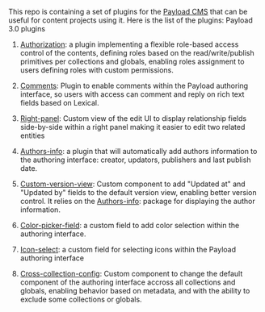 This repo is containing a set of plugins for the [Payload CMS](https://payloadcms.com/) that can be useful for content projects using it.
Here is the list of the plugins:
Payload 3.0 plugins
 
1. [Authorization](packages/authorization/): a plugin implementing a flexible role-based access control of the contents, defining roles based on the read/write/publish primitives per collections and globals, enabling roles assignment to users defining roles with custom permissions.

1. [Comments](packages/comments/): Plugin to enable comments within the Payload authoring interface, so users with access can comment and reply on rich text fields based on Lexical.

8. [Right-panel](packages/RightPanel/): Custom view of the edit UI to display relationship fields side-by-side within a right panel making it easier to edit two related entities
1. [Authors-info](packages/authors-info/): a plugin that will automatically add authors information to the authoring interface: creator, updators, publishers and last publish date.
6. [Custom-version-view](packages/CustomVersionView/): Custom component to add "Updated at" and "Updated by" fields to the default version view, enabling better version control. It relies on the [Authors-info](packages/authors-info/): package for displaying the author information. 
3. [Color-picker-field](packages/color-picker/): a custom field to add color selection within the authoring interface.
4. [Icon-select](packages/icon-select/): a custom field for selecting icons within the Payload authoring interface
5. [Cross-collection-config](packages/CrossCollection/): Custom component to change the default component of the authoring interface accross all collections and globals, enabling behavior based on metadata, and with the ability to exclude some collections or globals.

